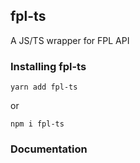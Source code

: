## fpl-ts

A JS/TS wrapper for FPL API

### Installing fpl-ts

```
yarn add fpl-ts
```

or

```
npm i fpl-ts
```

### Documentation
